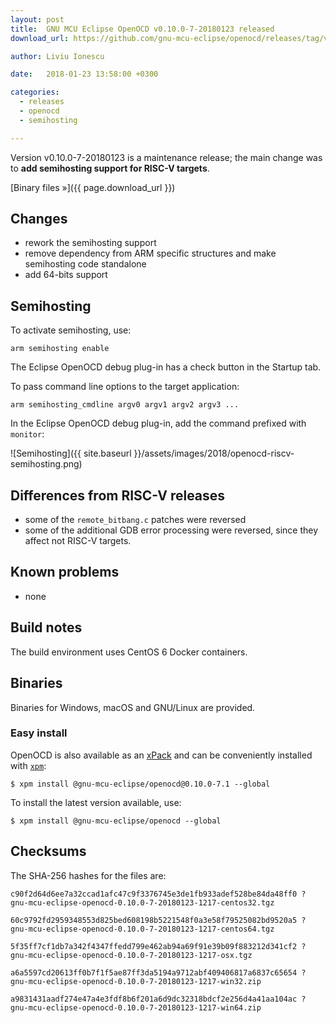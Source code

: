```yaml
---
layout: post
title:  GNU MCU Eclipse OpenOCD v0.10.0-7-20180123 released
download_url: https://github.com/gnu-mcu-eclipse/openocd/releases/tag/v0.10.0-7-20180123/

author: Liviu Ionescu

date:   2018-01-23 13:58:00 +0300

categories:
  - releases
  - openocd
  - semihosting

---
```


Version v0.10.0-7-20180123 is a maintenance release; the main change was to **add semihosting support for RISC-V targets**. 

[Binary files »]({{ page.download_url }})

## Changes

* rework the semihosting support
* remove dependency from ARM specific structures and make semihosting code standalone
* add 64-bits support

## Semihosting

To activate semihosting, use:

```
arm semihosting enable
```

The Eclipse OpenOCD debug plug-in has a check button in the Startup tab.

To pass command line options to the target application:

```
arm semihosting_cmdline argv0 argv1 argv2 argv3 ...
```

In the Eclipse OpenOCD debug plug-in, add the command prefixed with `monitor`:

![Semihosting]({{ site.baseurl }}/assets/images/2018/openocd-riscv-semihosting.png)

## Differences from RISC-V releases

* some of the `remote_bitbang.c` patches were reversed
* some of the additional GDB error processing were reversed, since they affect not RISC-V targets.

## Known problems

* none

## Build notes

The build environment uses CentOS 6 Docker containers.

## Binaries

Binaries for Windows, macOS and GNU/Linux are provided. 

### Easy install

OpenOCD is also available as an [xPack](https://www.npmjs.com/package/@gnu-mcu-eclipse/openocd) and can be conveniently installed with [`xpm`](https://www.npmjs.com/package/xpm):

```console
$ xpm install @gnu-mcu-eclipse/openocd@0.10.0-7.1 --global
```

To install the latest version available, use:

```console
$ xpm install @gnu-mcu-eclipse/openocd --global
```

## Checksums

The SHA-256 hashes for the files are:

```
c90f2d64d6ee7a32ccad1afc47c9f3376745e3de1fb933adef528be84da48ff0 ?
gnu-mcu-eclipse-openocd-0.10.0-7-20180123-1217-centos32.tgz

60c9792fd2959348553d825bed608198b5221548f0a3e58f79525082bd9520a5 ?
gnu-mcu-eclipse-openocd-0.10.0-7-20180123-1217-centos64.tgz

5f35ff7cf1db7a342f4347ffedd799e462ab94a69f91e39b09f883212d341cf2 ?
gnu-mcu-eclipse-openocd-0.10.0-7-20180123-1217-osx.tgz

a6a5597cd20613ff0b7f1f5ae87ff3da5194a9712abf409406817a6837c65654 ?
gnu-mcu-eclipse-openocd-0.10.0-7-20180123-1217-win32.zip

a9831431aadf274e47a4e3fdf8b6f201a6d9dc32318bdcf2e256d4a41aa104ac ?
gnu-mcu-eclipse-openocd-0.10.0-7-20180123-1217-win64.zip
```